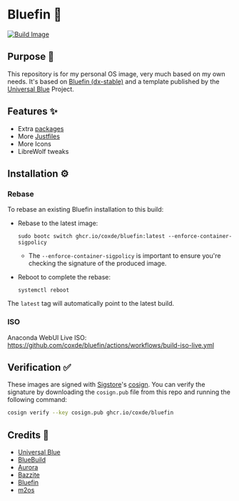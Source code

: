 # Bluefin 💙

[![Build Image](https://github.com/coxde/bluefin/actions/workflows/build.yml/badge.svg)](https://github.com/coxde/bluefin/actions/workflows/build.yml)

## Purpose 🤔

This repository is for my personal OS image, very much based on my own needs. It's based on [Bluefin (dx-stable)](https://github.com/ublue-os/bluefin/) and a template published by the [Universal Blue](https://universal-blue.org/) Project.

## Features ✨

-   Extra [packages](https://github.com/coxde/bluefin/blob/main/build_files/01-packages.sh)
-   More [Justfiles](https://github.com/coxde/bluefin/tree/main/build_files/20-just.sh)
-   More Icons
-   LibreWolf tweaks

## Installation ⚙️

### Rebase

To rebase an existing Bluefin installation to this build:

-   Rebase to the latest image:

    ```
    sudo bootc switch ghcr.io/coxde/bluefin:latest --enforce-container-sigpolicy
    ```

    -   The `--enforce-container-sigpolicy` is important to ensure you're checking the signature of the produced image.

-   Reboot to complete the rebase:
    ```
    systemctl reboot
    ```

The `latest` tag will automatically point to the latest build.

### ISO

Anaconda WebUI Live ISO: https://github.com/coxde/bluefin/actions/workflows/build-iso-live.yml

## Verification ✅

These images are signed with [Sigstore](https://www.sigstore.dev/)'s [cosign](https://github.com/sigstore/cosign). You can verify the signature by downloading the `cosign.pub` file from this repo and running the following command:

```bash
cosign verify --key cosign.pub ghcr.io/coxde/bluefin
```

## Credits 💌

-   [Universal Blue](https://universal-blue.org/)
-   [BlueBuild](https://blue-build.org/)
-   [Aurora](https://getaurora.dev/)
-   [Bazzite](https://bazzite.gg/)
-   [Bluefin](https://projectbluefin.io/)
-   [m2os](https://github.com/m2giles/m2os)
